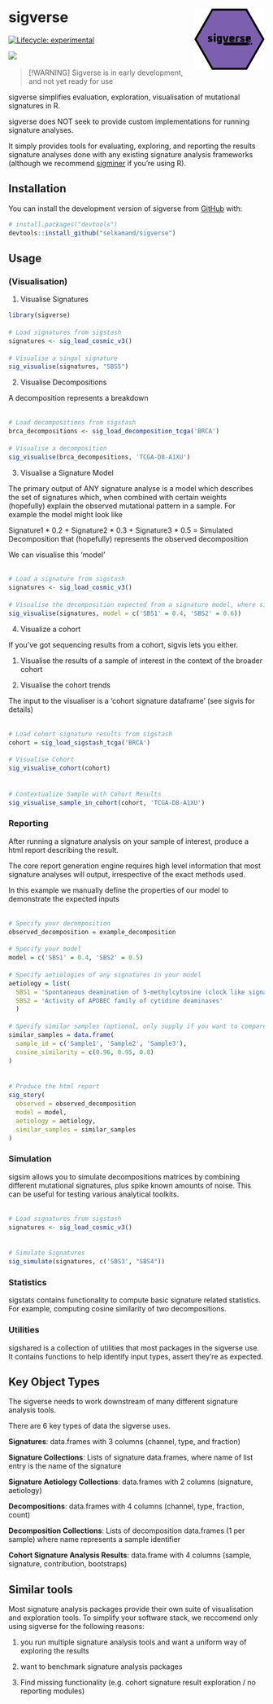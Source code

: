 
<!-- README.md is generated from README.Rmd. Please edit that file -->

# sigverse <img src="man/figures/hex_v1_96dpi.png" align="right" height="120" />

<!-- badges: start -->

[![Lifecycle:
experimental](https://img.shields.io/badge/lifecycle-experimental-orange.svg)](https://lifecycle.r-lib.org/articles/stages.html#experimental)
<!-- badges: end -->

![](/home/selkamand/packages/sigverse/man/figures/sigverse_summary_wide_v1_96dpi.png)

> \[!WARNING\] Sigverse is in early development, and not yet ready for
> use

sigverse simplifies evaluation, exploration, visualisation of mutational
signatures in R.

sigverse does NOT seek to provide custom implementations for running
signature analyses.

It simply provides tools for evaluating, exploring, and reporting the
results signature analyses done with any existing signature analysis
frameworks (although we recommend
[sigminer](https://github.com/ShixiangWang/sigminer) if you’re using R).

## Installation

You can install the development version of sigverse from
[GitHub](https://github.com/) with:

``` r
# install.packages("devtools")
devtools::install_github("selkamand/sigverse")
```

## Usage

### (Visualisation)

1.  Visualise Signatures

``` r
library(sigverse)

# Load signatures from sigstash
signatures <- sig_load_cosmic_v3()

# Visualise a singal signature
sig_visualise(signatures, "SBS5")
```

2.  Visualise Decompositions

A decomposition represents a breakdown

``` r

# Load decompositions from sigstash
brca_decompositions <- sig_load_decomposition_tcga('BRCA')

# Visualise a decomposition
sig_visualise(brca_decompositions, 'TCGA-D8-A1XU')
```

3.  Visualise a Signature Model

The primary output of ANY signature analyse is a model which describes
the set of signatures which, when combined with certain weights
(hopefully) explain the observed mutational pattern in a sample. For
example the model might look like

Signature1 \* 0.2 + Signature2 \* 0.3 + Signature3 \* 0.5 = Simulated
Decomposition that (hopefully) represents the observed decomposition

We can visualise this ‘model’

``` r

# Load a signature from sigstash
signatures <- sig_load_cosmic_v3()

# Visualise the decomposition expected from a signature model, where signature 'SBS1' explains 40% of the mutations in a sample, and 'SBS2' explains the remaining 40%
sig_visualise(signatures, model = c('SBS1' = 0.4, 'SBS2' = 0.6))
```

4.  Visualize a cohort

If you’ve got sequencing results from a cohort, sigvis lets you either.

1.  Visualise the results of a sample of interest in the context of the
    broader cohort

2.  Visualise the cohort trends

The input to the visualiser is a ‘cohort signature dataframe’ (see
sigvis for details)

``` r

# Load cohort signature results from sigstash
cohort = sig_load_sigstash_tcga('BRCA')

# Visualise Cohort
sig_visualise_cohort(cohort)


# Contextualize Sample with Cohort Results
sig_visualise_sample_in_cohort(cohort, 'TCGA-D8-A1XU') 
```

### Reporting

After running a signature analysis on your sample of interest, produce a
html report describing the result.

The core report generation engine requires high level information that
most signature analyses will output, irrespective of the exact methods
used.

In this example we manually define the properties of our model to
demonstrate the expected inputs

``` r

# Specify your decomposition
observed_decomposition = example_decomposition

# Specify your model
model = c('SBS1' = 0.4, 'SBS2' = 0.5)

# Specify aetiologies of any signatures in your model
aetiology = list(
  SBS1 = 'Spontaneous deamination of 5-methylcytosine (clock like signature)',
  SBS2 = 'Activity of APOBEC family of cytidine deaminases'
  )

# Specify similar samples (optional, only supply if you want to compare to some larger cohort)
similar_samples = data.frame(
  sample_id = c('Sample1', 'Sample2', 'Sample3'),
  cosine_similarity = c(0.96, 0.95, 0.8)
)


# Produce the html report
sig_story(
  observed = observed_decomposition
  model = model,
  aetiology = aetiology,
  similar_samples = similar_samples
)
```

### Simulation

sigsim allows you to simulate decompositions matrices by combining
different mutational signatures, plus spike known amounts of noise. This
can be useful for testing various analytical toolkits.

``` r

# Load signatures from sigstash
signatures <- sig_load_cosmic_v3()


# Simulate Signatures
sig_simulate(signatures, c('SBS3', "SBS4"))
```

### Statistics

sigstats contains functionality to compute basic signature related
statistics. For example, computing cosine similarity of two
decompositions.

### Utilities

sigshared is a collection of utilities that most packages in the
sigverse use. It contains functions to help identify input types, assert
they’re as expected.

## Key Object Types

The sigverse needs to work downstream of many different signature
analysis tools.

There are 6 key types of data the sigverse uses.

**Signatures**: data.frames with 3 columns (channel, type, and fraction)

**Signature Collections**: Lists of signature data.frames, where name of
list entry is the name of the signature

**Signature Aetiology Collections**: data.frames with 2 columns
(signature, aetiology)

**Decompositions**: data.frames with 4 columns (channel, type, fraction,
count)

**Decomposition Collections**: Lists of decomposition data.frames (1 per
sample) where name represents a sample identifier

**Cohort Signature Analysis Results**: data.frame with 4 columns
(sample, signature, contribution, bootstraps)

## Similar tools

Most signature analysis packages provide their own suite of
visualisation and exploration tools. To simplify your software stack, we
reccomend only using sigverse for the following reasons:

1.  you run multiple signature analysis tools and want a uniform way of
    exploring the results

2.  want to benchmark signature analysis packages

3.  Find missing functionality (e.g. cohort signature result exploration
    / no reporting modules)
